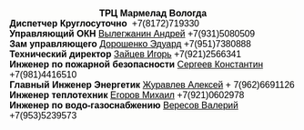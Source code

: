 <p style="font-size: 11pt; font-family: Calibri, sans-serif; background-color: #fdfdfc !important; margin: 0px; text-align: center;" data-ogsb="rgb(253, 253, 252)"><span style="color: black !important; font-size: 12pt; font-family: Arial, sans-serif, serif, EmojiFont;" data-ogsc="black"><strong>ТРЦ Мармелад Вологда</strong><br data-olk-copy-source="MessageBody" /> </span></p>
<p style="font-size: 11pt; font-family: Calibri, sans-serif; text-align: left; background-color: #fdfdfc !important; margin: 0px;" data-ogsb="rgb(253, 253, 252)"><span style="color: black !important; font-size: 12pt; font-family: Arial, sans-serif, serif, EmojiFont;" data-ogsc="black"><strong>Диспетчер Круглосуточно&nbsp;</strong> +7(8172)719330</span></p>
<p style="font-size: 11pt; font-family: Calibri, sans-serif; text-align: left; background-color: #fdfdfc !important; margin: 0px;" data-ogsb="rgb(253, 253, 252)"><span style="color: black !important; font-size: 12pt; font-family: Arial, sans-serif, serif, EmojiFont;" data-ogsc="black"><strong>Управляющий ОКН</strong> <span style="text-decoration: underline;">Вылегжанин Андрей</span> +7(931)5080509</span></p>
<p style="font-size: 11pt; font-family: Calibri, sans-serif; text-align: left; background-color: #fdfdfc !important; margin: 0px;" data-ogsb="rgb(253, 253, 252)"><span style="color: black !important; font-size: 12pt; font-family: Arial, sans-serif, serif, EmojiFont;" data-ogsc="black"><strong>Зам управляющего</strong> <span style="text-decoration: underline;">Дорошенко Эдуард</span> +7(951)7380888</span></p>
<p style="font-size: 11pt; font-family: Calibri, sans-serif; text-align: left; background-color: #fdfdfc !important; margin: 0px;" data-ogsb="rgb(253, 253, 252)"><span style="color: black !important; font-size: 12pt; font-family: Arial, sans-serif, serif, EmojiFont;" data-ogsc="black"><strong>Технический директор</strong> <span style="text-decoration: underline;">Зайцев Игорь</span> +7(921)2566341</span></p>
<p style="font-size: 11pt; font-family: Calibri, sans-serif; text-align: left; background-color: #fdfdfc !important; margin: 0px;" data-ogsb="rgb(253, 253, 252)"><span style="color: black !important; font-size: 12pt; font-family: Arial, sans-serif, serif, EmojiFont;" data-ogsc="black"><strong>Инженер по пожарной безопасности</strong> <span style="text-decoration: underline;">Сергеев Константин</span> +7(981)4416510</span></p>
<p style="font-size: 11pt; font-family: Calibri, sans-serif; text-align: left; background-color: #fdfdfc !important; margin: 0px;" data-ogsb="rgb(253, 253, 252)"><span style="color: black !important; font-size: 12pt; font-family: Arial, sans-serif, serif, EmojiFont;" data-ogsc="black"><strong>Главный Инженер</strong> <strong>Энергетик</strong> <span style="text-decoration: underline;">Журавлев Алексей</span> + 7(962)6691126</span></p>
<p style="font-size: 11pt; font-family: Calibri, sans-serif; text-align: left; background-color: #fdfdfc !important; margin: 0px;" data-ogsb="rgb(253, 253, 252)"><span style="color: black !important; font-size: 12pt; font-family: Arial, sans-serif, serif, EmojiFont;" data-ogsc="black"><strong>Инженер теплотехник</strong> <span style="text-decoration: underline;">Егоров Михаил</span> +7(921)0602978</span></p>
<p style="text-align: left; background-color: #fdfdfc !important; margin: 0px;" data-ogsb="rgb(253, 253, 252)"><strong><span style="color: black !important; font-size: 12pt; font-family: Arial, sans-serif, serif, EmojiFont;" data-ogsc="black">Инженер </span></strong><span style="color: black !important; font-size: 12pt; font-family: Arial, sans-serif, serif, EmojiFont; background-color: white !important;" data-ogsc="black" data-ogsb="white"><strong>по водо-газоснабжению</strong> <span style="text-decoration: underline;">Вересов Валерий</span> +7(953)5239573</span></p>
<div class="notranslate" style="all: initial;">&nbsp;</div>
<div class="notranslate" style="all: initial;">&nbsp;</div>
